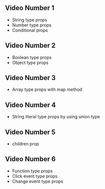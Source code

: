 ## Video Number 1

- String type props
- Number type props
- Conditional props

## Video Number 2

- Boolean type props
- Object type props

## Video Number 3

- Array type props with map method

## Video Number 4

- String literal type props by using union type

## Video Number 5

- children prop

## Video Number 6

- Function type props
- Click event type props
- Change event type props

